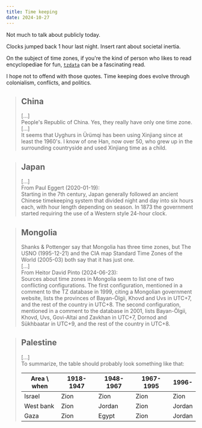 ```yaml
---
title: Time keeping
date: 2024-10-27
---
```


Not much to talk about publicly today.

Clocks jumped back 1 hour last night. Insert rant about societal inertia.

On the subject of time zones, if you're the kind of person who likes to read encyclopediae for fun, [`tzdata`](https://www.iana.org/time-zones) can be a fascinating read.

I hope not to offend with those quotes. Time keeping does evolve through colonialism, conflicts, and politics.

> ## China
>
> […]  
> People's Republic of China. Yes, they really have only one time zone.  
> […]  
> It seems that Uyghurs in Ürümqi has been using Xinjiang since at least the 1960's. I know of one Han, now over 50, who grew up in the surrounding countryside and used Xinjiang time as a child.

> ## Japan
>
> […]  
> From Paul Eggert (2020-01-19):  
> Starting in the 7th century, Japan generally followed an ancient Chinese
> timekeeping system that divided night and day into six hours each,
> with hour length depending on season. In 1873 the government
> started requiring the use of a Western style 24-hour clock.

> ## Mongolia
>
> Shanks & Pottenger say that Mongolia has three time zones, but
> The USNO (1995-12-21) and the CIA map Standard Time Zones of the World
> (2005-03) both say that it has just one.  
> […]  
> From Heitor David Pinto (2024-06-23):  
> Sources about time zones in Mongolia seem to list one of two conflicting
> configurations. The first configuration, mentioned in a comment to the TZ
> database in 1999, citing a Mongolian government website, lists the provinces
> of Bayan-Ölgii, Khovd and Uvs in UTC+7, and the rest of the country in
> UTC+8. The second configuration, mentioned in a comment to the database in
> 2001, lists Bayan-Ölgii, Khovd, Uvs, Govi-Altai and Zavkhan in UTC+7, Dornod
> and Sükhbaatar in UTC+9, and the rest of the country in UTC+8.

> ## Palestine
>
> […]  
> To summarize, the table should probably look something like that:
>
> | Area \ when | 1918-1947 | 1948-1967 | 1967-1995 | 1996-  |
> | ----------- | --------- | --------- | --------- | ------ |
> | Israel      | Zion      | Zion      | Zion      | Zion   |
> | West bank   | Zion      | Jordan    | Zion      | Jordan |
> | Gaza        | Zion      | Egypt     | Zion      | Jordan |
